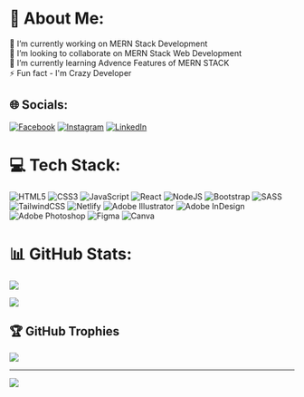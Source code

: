 # 💫 About Me:

🔭 I’m currently working on MERN Stack Development<br>👯 I’m looking to collaborate on MERN Stack Web Development<br>🌱 I’m currently learning Advence Features of MERN STACK<br>⚡ Fun fact - I'm Crazy Developer


## 🌐 Socials:
[![Facebook](https://img.shields.io/badge/Facebook-%231877F2.svg?logo=Facebook&logoColor=white)]([https://www.facebook.com/mdnirob.islam.3914/](https://www.facebook.com/NimurRahmanNerob)) [![Instagram](https://img.shields.io/badge/Instagram-%23E4405F.svg?logo=Instagram&logoColor=white)](https://instagram.com/nimurrhmann) [![LinkedIn](https://img.shields.io/badge/LinkedIn-%230077B5.svg?logo=linkedin&logoColor=white)](https://linkedin.com/in/in/nimur) 

# 💻 Tech Stack:
![HTML5](https://img.shields.io/badge/html5-%23E34F26.svg?style=for-the-badge&logo=html5&logoColor=white) ![CSS3](https://img.shields.io/badge/css3-%231572B6.svg?style=for-the-badge&logo=css3&logoColor=white)   ![JavaScript](https://img.shields.io/badge/javascript-%23323330.svg?style=for-the-badge&logo=javascript&logoColor=%23F7DF1E) ![React](https://img.shields.io/badge/react-%2320232a.svg?style=for-the-badge&logo=react&logoColor=%2361DAFB) ![NodeJS](https://img.shields.io/badge/node.js-6DA55F?style=for-the-badge&logo=node.js&logoColor=white)  ![Bootstrap](https://img.shields.io/badge/bootstrap-%23563D7C.svg?style=for-the-badge&logo=bootstrap&logoColor=white) ![SASS](https://img.shields.io/badge/SASS-hotpink.svg?style=for-the-badge&logo=SASS&logoColor=white) ![TailwindCSS](https://img.shields.io/badge/tailwindcss-%2338B2AC.svg?style=for-the-badge&logo=tailwind-css&logoColor=white) ![Netlify](https://img.shields.io/badge/netlify-%23000000.svg?style=for-the-badge&logo=netlify&logoColor=#00C7B7) ![Adobe Illustrator](https://img.shields.io/badge/adobeillustrator-%23FF9A00.svg?style=for-the-badge&logo=adobeillustrator&logoColor=white) ![Adobe InDesign](https://img.shields.io/badge/Adobe%20InDesign-49021F?style=for-the-badge&logo=adobeindesign&logoColor=white) ![Adobe Photoshop](https://img.shields.io/badge/adobephotoshop-%2331A8FF.svg?style=for-the-badge&logo=adobephotoshop&logoColor=white) 	![Figma](https://img.shields.io/badge/figma-%23F24E1E.svg?style=for-the-badge&logo=figma&logoColor=white) ![Canva](https://img.shields.io/badge/Canva-%2300C4CC.svg?style=for-the-badge&logo=Canva&logoColor=white) 
# 📊 GitHub Stats:
![](https://github-readme-stats.vercel.app/api?username=nimurr&theme=dark&hide_border=false&include_all_commits=true&count_private=true)

![](https://github-readme-stats.vercel.app/api/top-langs/?username=nimurr&theme=dark&hide_border=false&include_all_commits=true&count_private=true&layout=compact)

## 🏆 GitHub Trophies
![](https://github-profile-trophy.vercel.app/?username=nimurr&theme=radical&no-frame=true&no-bg=true&margin-w=4)

---
[![](https://visitcount.itsvg.in/api?id=nimurr&icon=0&color=0)](https://visitcount.itsvg.in)

<!-- Proudly created with GPRM ( https://gprm.itsvg.in ) -->
